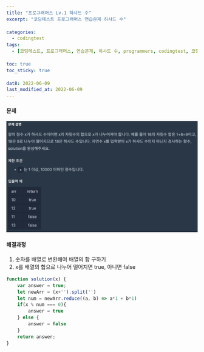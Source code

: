 ```yaml
---
title: "프로그래머스 Lv.1 하샤드 수"
excerpt: "코딩테스트 프로그래머스 연습문제 하샤드 수"

categories:
  - codingtest
tags:
  - [코딩테스트, 프로그래머스, 연습문제, 하샤드 수, programmers, codingtest, 코딩테스트 연습]

toc: true
toc_sticky: true
 
dat8: 2022-06-09
last_modified_at: 2022-06-09
---
```


#### 문제
![20](/assets/images/20.png)

#### 해결과정
1. 숫자를 배열로 변환해여 배열의 합 구하기
2. x를 배열의 합으로 나누어 떨어지면 true, 아니면 false

```javascript
function solution(x) {
    var answer = true;
    let newArr = (x+'').split('')
    let num = newArr.reduce((a, b) => a*1 + b*1)
    if(x % num === 0){
        answer = true
    } else {
        answer = false
    }
    return answer;
}
```
